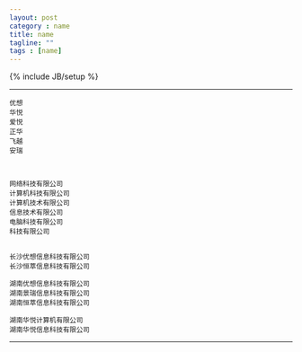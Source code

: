 ```yaml
---
layout: post
category : name
title: name
tagline: ""
tags : [name]
---
```

{% include JB/setup %}




***

	优想
	华悦
	爱悦
	正华
	飞越
	安瑞
	
	
	
	网络科技有限公司
	计算机科技有限公司
	计算机技术有限公司
	信息技术有限公司
	电脑科技有限公司
	科技有限公司
	
	
	长沙优想信息科技有限公司
	长沙恒萃信息科技有限公司
	
	湖南优想信息科技有限公司
	湖南景瑞信息科技有限公司	
	湖南恒萃信息科技有限公司	

	湖南华悦计算机有限公司
	湖南华悦信息科技有限公司



***
